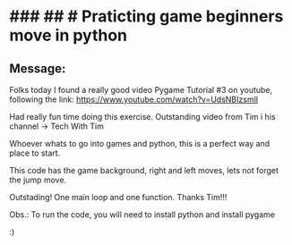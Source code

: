 # ### ## # Praticting game beginners move in python

## Message:
Folks today I found a really good video Pygame Tutorial #3 on youtube, following the link: https://www.youtube.com/watch?v=UdsNBIzsmlI

Had really fun time doing this exercise. Outstanding video from Tim i his channel -> 
Tech With Tim

Whoever whats to go into games and python, this is a perfect way and place to start.

This code has the game background, right and left moves, lets not forget the jump move. 

Outstading! One main loop and one function.
Thanks Tim!!!

Obs.: To run the code, you will need to install python and install pygame

:)
